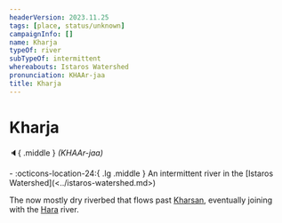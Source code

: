 ```yaml
---
headerVersion: 2023.11.25
tags: [place, status/unknown]
campaignInfo: []
name: Kharja
typeOf: river
subTypeOf: intermittent
whereabouts: Istaros Watershed
pronunciation: KHAAr-jaa
title: Kharja
---
```

# Kharja
:speaker:{ .middle } *(KHAAr-jaa)*  
<div class="grid cards ext-narrow-margin ext-one-column" markdown>
-    :octicons-location-24:{ .lg .middle } An intermittent river in the [Istaros Watershed](<../istaros-watershed.md>)  
</div>


The now mostly dry riverbed that flows past [Kharsan](<../../greater-dunmar/dunmari-basin/kharsan.md>), eventually joining with the [Hara](<../../greater-dunmar/rivers/hara-watershed/hara.md>) river. 

